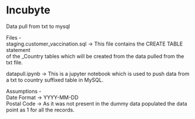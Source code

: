 # Incubyte
Data pull from txt to mysql

Files - <br />
staging.customer_vaccination.sql -> This file contains the CREATE TABLE statement <br />
of the _Country tables which will be created from the data pulled from the txt file. <br />

datapull.ipynb -> This is a jupyter notebook which is used to push data from a txt to 
country suffixed table in MySQL.

Assumptions - <br />
Date Format -> YYYY-MM-DD <br />
Postal Code -> As it was not present in the dummy data populated the data point as 1 for all the records. <br />

